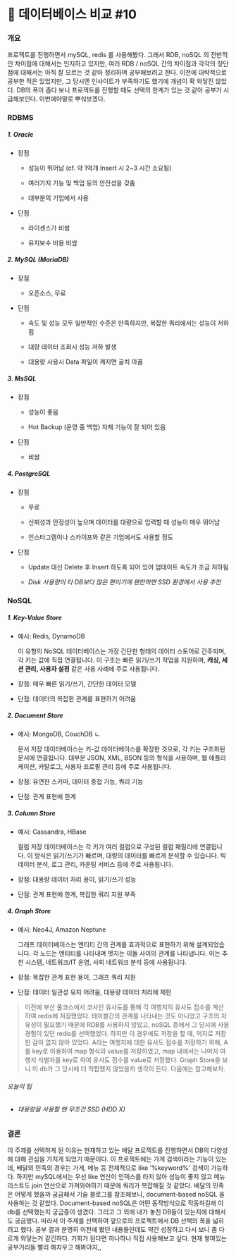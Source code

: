 # 📖 데이터베이스 비교 #10

### 개요

프로젝트를 진행하면서 mySQL, redis 를 사용해봤다. 그래서 RDB, noSQL 의 전반적인 차이점에 대해서는 인지하고 있지만, 여러 RDB / noSQL 간의 차이점과 각각의 장단점에 대해서는 아직 잘 모르는 것 같아 정리하며 공부해보려고 한다. 이전에 대략적으로 공부한 적은 있었지만, 그 당시엔 인사이트가 부족하기도 했기에 개념이 확 와닿진 않았다. DB의 폭이 좁다 보니 프로젝트를 진행할 때도 선택의 한계가 있는 것 같아 공부가 시급해보인다. 이번에야말로 뿌숴보겠다.



### RDBMS

##### 1. Oracle 

- 장점

  - 성능이 뛰어남 (cf. 약 1억개 Insert 시 2~3 시간 소요됨)

  - 여러가지 기능 및 백업 등의 안전성을 갖춤

  - 대부분의 기업에서 사용

- 단점

  - 라이센스가 비쌈

  - 유지보수 비용 비쌈

##### 2. MySQL (MariaDB)

- 장점
  - 오픈소스, 무료

- 단점

  - 속도 및 성능 모두 일반적인 수준은 만족하지만, 복잡한 쿼리에서는 성능이 저하됨

  - 대량 데이터 조회시 성능 저하 발생

  - 대용량 사용시 Data 파일이 깨지면 골치 아픔

##### 3. MsSQL

- 장점

  - 성능이 좋음

  - Hot Backup (운영 중 백업) 자체 기능이 잘 되어 있음

- 단점
  - 비쌈

##### 4. PostgreSQL 

- 장점

  - 무료

  - 신뢰성과 안정성이 높으며 데이터를 대량으로 입력할 때 성능이 매우 뛰어남

  - 인스타그램이나 스카이프와 같은 기업에서도 사용할 정도

- 단점

  - Update 대신 Delete 후 Insert 하도록 되어 있어 업데이트 속도가 조금 저하됨

  - *Disk 사용량이 타 DB보다 많은 편이기에 왠만하면 SSD 환경에서 사용 추천*



### NoSQL

##### 1. Key-Value Store 

- 예시: Redis, DynamoDB 

  이 유형의 NoSQL 데이터베이스는 가장 간단한 형태의 데이터 스토어로 간주되며, 각 키는 값에 직접 연결됩니다. 이 구조는 빠른 읽기/쓰기 작업을 지원하며, **캐싱, 세션 관리, 사용자 설정** 같은 사용 사례에 주로 사용됩니다.

- 장점: 매우 빠른 읽기/쓰기, 간단한 데이터 모델

- 단점: 데이터의 복잡한 관계를 표현하기 어려움

##### 2. Document Store 

- 예시: MongoDB, CouchDB ㄴ

  문서 저장 데이터베이스는 키-값 데이터베이스를 확장한 것으로, 각 키는 구조화된 문서에 연결됩니다. 대부분 JSON, XML, BSON 등의 형식을 사용하며, 웹 애플리케이션, 카탈로그, 사용자 프로필 관리 등에 주로 사용됩니다.

- 장점: 유연한 스키마, 데이터 중첩 가능, 쿼리 기능 
- 단점: 관계 표현에 한계

##### 3. Column Store 

- 예시: Cassandra, HBase

  컬럼 저장 데이터베이스는 각 키가 여러 컬럼으로 구성된 컬럼 패밀리에 연결됩니다. 이 방식은 읽기/쓰기가 빠르며, 대량의 데이터를 빠르게 분석할 수 있습니다. 빅데이터 분석, 로그 관리, 카운팅 서비스 등에 주로 사용됩니다.

- 장점: 대용량 데이터 처리 용이, 읽기/쓰기 성능 
- 단점: 관계 표현에 한계, 복잡한 쿼리 지원 부족

##### 4. Graph Store 

- 예시: Neo4J, Amazon Neptune 

  그래프 데이터베이스는 엔티티 간의 관계를 효과적으로 표현하기 위해 설계되었습니다. 각 노드는 엔티티를 나타내며 엣지는 이들 사이의 관계를 나타냅니다. 이는 추천 시스템, 네트워크/IT 운영, 사회 네트워크 분석 등에 사용됩니다.

- 장점: 복잡한 관계 표현 용이, 그래프 쿼리 지원 
- 단점: 데이터 일관성 유지 어려움, 대용량 데이터 처리에 제한

> 이전에 부산 풀코스에서 코사인 유사도를 통해 각 여행지의 유사도 점수를 계산하여 redis에 저장했었다. 테이블간의 관계를 나타내는 것도 아니었고 구조의 자유성이 필요했기 때문에 RDB를 사용하지 않았고, noSQL 중에서 그 당시에 사용 경험이 있던 redis를 선택했었다. 하지만 이 경우에도 저장을 할 때, 억지로 저장한 감이 없지 않아 있었다. A라는 여행지에 대한 유사도 점수를 저장하기 위해, A를 key로 이용하여 map 형식의 value를 저장하였고, map 내에서는 나머지 여행지 식별자를 key로 하여 유사도 점수를 value로 저장했다. Graph Store을 보니 이 db가 그 당시에 더 적합했지 않았을까 생각이 든다. 다음에는 참고해보자.

###### 오늘의 팁

- ###### 대용량을 사용할 땐 무조건 SSD (HDD X)



### 결론

이 주제를 선택하게 된 이유는 현재하고 있는 배달 프로젝트를 진행하면서 DB의 다양성에 대해 관심을 가지게 되었기 때문이다. 이 프로젝트에는 가게 검색이라는 기능이 있는데, 배달의 민족의 경우는 가게, 메뉴 등 전체적으로 like '%keyword%' 검색이 가능하다. 하지만 mySQL에서는 우선 like 연산이 인덱스를 타지 않아 성능이 좋지 않고 메뉴 리스트도 join 연산으로 가져와야하기 때문에 쿼리가 복잡해질 것 같았다. 배달의 민족은 어떻게 했을까 궁금해서 기술 블로그를 참조해보니, document-based noSQL 을 사용하는 것 같았다. Document-based noSQL은 어떤 동작방식으로 작동하길래 이 db를 선택했는지 궁금증이 생겼다. 그리고 그 외에 내가 놓친 DB들이 있는지에 대해서도 궁금했다. 따라서 이 주제를 선택하여 앞으로의 프로젝트에서 DB 선택의 폭을 넓히려고 했다. 공부 결과 분명히 이전에 봤던 내용들인데도 약간 성장하고 다시 보니 좀 다르게 와닿는거 같긴하다. 기회가 된다면 하나하나 직접 사용해보고 싶다. 현재 쌓여있는 공부거리들 빨리 해치우고 해봐야지,,
